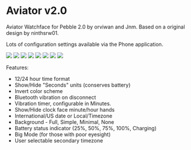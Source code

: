Aviator v2.0
============

Aviator Watchface for Pebble 2.0 by orviwan and Jnm. Based on a original design by ninthsrw01.

Lots of configuration settings available via the Phone application.

<img src="http://i.imgur.com/7TluPRO.png" alt=" " />&nbsp;<img src="http://i.imgur.com/C5LPr6N.png" alt=" " />&nbsp;<img src="http://i.imgur.com/eqNSzpe.png" alt=" " />&nbsp;<img src="http://i.imgur.com/adi6pD0.png" alt=" " />&nbsp;<img src="http://i.imgur.com/JimUz8K.png" alt=" " />&nbsp;<img src="http://i.imgur.com/7QaDzqv.png" alt=" " />&nbsp;<img src="http://i.imgur.com/2tSAMtL.png" alt=" " />&nbsp;<img src="http://i.imgur.com/M2PG2LF.png" alt=" " />

Features:

- 12/24 hour time format
- Show/Hide "Seconds" units (conserves battery)
- Invert color scheme
- Bluetooth vibration on disconnect
- Vibration timer, configurable in Minutes.
- Show/Hide clock face minute/hour hands
- International/US date or Local/Timezone
- Background - Full, Simple, Minimal, None
- Battery status indicator (25%, 50%, 75%, 100%, Charging)
- Big Mode (for those with poor eyesight)
- User selectable secondary timezone
